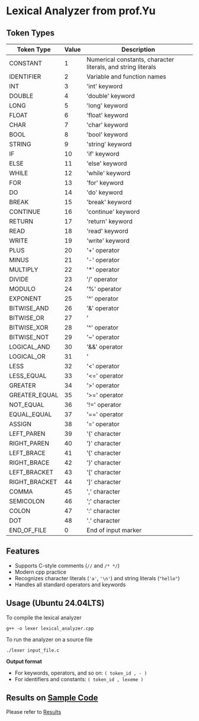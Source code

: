 # Lexical Analyzer from prof.Yu

## Token Types

| Token Type | Value | Description |
|------------|-------|-------------|
| CONSTANT   | 1     | Numerical constants, character literals, and string literals |
| IDENTIFIER | 2     | Variable and function names |
| INT        | 3     | 'int' keyword |
| DOUBLE     | 4     | 'double' keyword |
| LONG       | 5     | 'long' keyword |
| FLOAT      | 6     | 'float' keyword |
| CHAR       | 7     | 'char' keyword |
| BOOL       | 8     | 'bool' keyword |
| STRING     | 9     | 'string' keyword |
| IF         | 10    | 'if' keyword |
| ELSE       | 11    | 'else' keyword |
| WHILE      | 12    | 'while' keyword |
| FOR        | 13    | 'for' keyword |
| DO         | 14    | 'do' keyword |
| BREAK      | 15    | 'break' keyword |
| CONTINUE   | 16    | 'continue' keyword |
| RETURN     | 17    | 'return' keyword |
| READ       | 18    | 'read' keyword |
| WRITE      | 19    | 'write' keyword |
| PLUS       | 20    | '+' operator |
| MINUS      | 21    | '-' operator |
| MULTIPLY   | 22    | '*' operator |
| DIVIDE     | 23    | '/' operator |
| MODULO     | 24    | '%' operator |
| EXPONENT   | 25    | '^' operator |
| BITWISE_AND| 26    | '&' operator |
| BITWISE_OR | 27    | '|' operator |
| BITWISE_XOR| 28    | '^' operator |
| BITWISE_NOT| 29    | '~' operator |
| LOGICAL_AND| 30    | '&&' operator |
| LOGICAL_OR | 31    | '||' operator |
| LESS       | 32    | '<' operator |
| LESS_EQUAL | 33    | '<=' operator |
| GREATER    | 34    | '>' operator |
| GREATER_EQUAL | 35 | '>=' operator |
| NOT_EQUAL  | 36    | '!=' operator |
| EQUAL_EQUAL| 37    | '==' operator |
| ASSIGN     | 38    | '=' operator |
| LEFT_PAREN | 39    | '(' character |
| RIGHT_PAREN| 40    | ')' character |
| LEFT_BRACE | 41    | '{' character |
| RIGHT_BRACE| 42    | '}' character |
| LEFT_BRACKET | 43  | '[' character |
| RIGHT_BRACKET | 44 | ']' character |
| COMMA      | 45    | ',' character |
| SEMICOLON  | 46    | ';' character |
| COLON      | 47    | ':' character |
| DOT        | 48    | '.' character |
| END_OF_FILE| 0     | End of input marker |

## Features

- Supports C-style comments (`//` and `/* */`)
- Modern cpp practice
- Recognizes character literals (`'a'`, `'\n'`) and string literals (`"hello"`)
- Handles all standard operators and keywords

## Usage (Ubuntu 24.04LTS)
To compile the lexical analyzer
```
g++ -o lexer lexical_analyzer.cpp
```
To run the analyzer on a source file
```
./lexer input_file.c
```
**Output format**
- For keywords, operators, and so on: `( token_id , - )`
- For identifiers and constants: `( token_id , lexeme )`

## Results on [Sample Code](sample_code)
Please refer to [Results](results_manual.txt)
